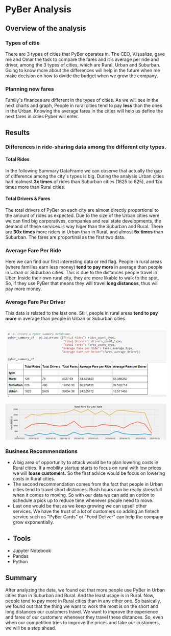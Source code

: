 # PyBer Analysis
## Overview of the analysis
### Types of citie
There are 3 types of cities that PyBer operates in. The CEO, V.isualize, gave me and Omar the task to compare the fares and it´s average per ride and driver, among the 3 types of cities, which are Rural, Urban and Suburban. Going to know more about the differences will help in the future when me make decision on how to divide the budget when we grow the company.
### Planning new fares
Family´s finances are different in the types of cities. As we will see in the next charts and graph, People in rural cities tend to pay **less** than the ones in the Urban. Knowing the average fares in the cities will help us define the next fares in cities Pyber will enter.  

## Results
### Differences in ride-sharing data among the different city types. 

#### Total Rides
In the following Summary DataFrame we can observe that actually the gap of difference among the city´s types is big. During the analysis Urban cities had malmost **3x times** of rides than Suburban cities (1625 to 625), and 12x times more than Rural cities.

#### Total Drivers  & Fares  
The total drivers of PyBer on each city are almost directly proportional to the amount of rides as expected. Due to the size of the Urban cities were we can find big corporatives, companies and real state developments, the demand of these services is way higer than the Suburban and Rural. There are **30x times** more riders in Urban than in Rural, and almost **5x times** than Suburban. The fares are proportinal as the first two data.

### Average Fare Per Ride  
Here we can find our first interesting data or red flag. People in rural areas (where families earn less money) **tend to pay more** in average than people in Urban or Suburban cities. This is due to the distances people travel in Uber. Inside their own rural city, they are more likable to walk to the spot. So, if they use PyBer that means they will travel **long distances**, thus will pay more money.

### Average Fare Per Driver  
This data is related to the last one. Still, people in rural areas **tend to pay more** in average than people in Urban or Suburban cities.

![DF_Summary](https://github.com/ManuelRuizF/PyBer_Analysis/blob/main/resources/Summary_df.PNG)  
--------------------  
![line_chart](https://github.com/ManuelRuizF/PyBer_Analysis/blob/main/resources/Pyber_Fare_Summary.png)

### Business Recommendations
- A big area of opportunity to attack would be to plan lowering costs in Rural cities. If a mobility startup starts to focus on rural with low prices we will **loose customers**. So the first advice would be focus on lowering costs in Rural cities.  
- The second recommendation comes from the fact that people in Urban cities tend to travel short distances. Rush hours can be really stressfull when it comes to moving. So with our data we can add an option to schedule a pick up to reduce time whenever people need to move.  
- Last one would be that as we keep growing we can upsell other services. We have the trust of a lot of customers so adding an fintech service such as "PyBer Cards" or "Food Deliver" can help the company grow exponentially.  
- ## Tools
- Jupyter Notebook
- Pandas
- Python

## Summary  
After analyzing the data, we found out that more people use PyBer in Urban cities than in Suburban and Rural. And the least usage is in Rural. Now, people tend to pay more in Rural cities than in any other one. So basically, we found out that the thing we want to work the most is on the short and long distances our customers travel. We want to improve the experience and fares of our customers whenever they travel these distances. So, even when our competition tries to improve the prices and take our customers, we will be a step ahead.

